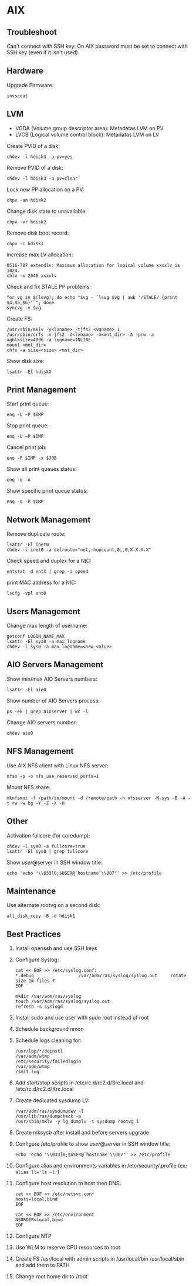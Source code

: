 AIX
===

Troubleshoot
------------

Can't connect with SSH key:
On AIX password must be set to connect with SSH key (even if it isn't used)

Hardware
--------

Upgrade Firmware:

    invscout

LVM
---

 - VGDA (Volume group descriptor area): Metadatas LVM on PV
 - LVCB (Logical volume control block): Metadatas LVM on LV

Create PVID of a disk:

    chdev -l hdisk3 -a pv=yes

Remove PVID of a disk:

    chdev -l hdisk3 -a pv=clear

Lock new PP allocation on a PV:

    chpv -an hdisk2

Change disk state to unavailable:

    chpv -vr hdisk2

Remove disk boot record:

    chpv -c hdisk1

increase max LV allocation:

    0516-787 extendlv: Maximum allocation for logical volume xxxxlv is 1024.
    chlv -x 2048 xxxxlv

Check and fix STALE PP problems:

    for vg in $(lsvg); do echo "$vg - `lsvg $vg | awk '/STALE/ {print $4,$5,$6}'`"; done
    syncvg -v $vg

Create FS:

    /usr/sbin/mklv -y<lvname> -tjfs2 <vgname> 1
    /usr/sbin/crfs -v jfs2 -d<lvname> -m<mnt_dir> -A -prw -a agblksize=4096 -a logname=INLINE
    mount <mnt_dir>
    chfs -a size=<size> <mnt_dir>

Show disk size:

    lsattr -El hdiskX

Print Management
----------------

Start print queue:

    enq -U –P $IMP

Stop print queue:

    enq -U –P $IMP

Cancel print job:

    enq -P $IMP -x $JOB

Show all print queues status:

    enq -q -A

Show specific print queue status:

    enq -q -P $IMP

Network Management
------------------

Remove duplicate route:

    lsattr -El inet0
    chdev -l inet0 -a delroute="net,-hopcount,0,,0,X.X.X.X"

Check speed and duplex for a NIC:

    entstat -d entX | grep -i speed

print MAC address for a NIC:

    lscfg -vpl ent0

Users Management
----------------

Change max length of username:

    getconf LOGIN_NAME_MAX
    lsattr -El sys0 -a max_logname
    chdev -l sys0 -a max_logname=<new_value>

AIO Servers Management
----------------------

Show min/max AIO Servers numbers:

    lsattr -El aio0

Show number of AIO Servers process:

    ps -ek | grep aioserver | wc -l

Change AIO servers number:

    chdev aio0


NFS Management
--------------

Use AIX NFS client with Linux NFS server:

    nfso -p -o nfs_use_reserved_ports=1

Mount NFS share:

    mknfsmnt -f /path/to/mount -d /remote/path -h nfsserver -M sys -B -A -t rw -w bg -Y -Z -X -H

Other
-----

Activation fullcore (for coredump):

    chdev -l sys0 -a fullcore=true
    lsattr -El sys0 | grep fullcore

Show $user@$server in SSH window title:

    echo 'echo "\\033]0;$USER@`hostname`\\007"' >> /etc/profile

Maintenance
-----------

Use alternate rootvg on a second disk:

    alt_disk_copy -B -d hdisk1



Best Practices
--------------

1. Install openssh and use SSH keys

1. Configure Syslog:

    ```
    cat << EOF >> /etc/syslog.conf:
    *.debug                 /var/adm/ras/syslog/syslog.out     rotate size 1m files 7
    EOF

    mkdir /var/adm/ras/syslog
    touch /var/adm/ras/syslog/syslog.out
    refresh -s syslogd
    ```

1. Install sudo and use user with sudo root instead of root

1. Schedule background nmon

1. Schedule logs cleaning for:

    ```
    /usr/lpp/*/deinstl
    /var/adm/wtmp
    /etc/security/failedlogin
    /var/adm/wtmp
    /smit.log
    ```

1. Add start/stop scripts in /etc/rc.d/rc2.d/Src.local and /etc/rc.d/rc2.d/Krc.local

1. Create dedicated sysdump LV:

    ```
    /var/adm/ras/sysdumpdev -l
    /usr/lib/ras/dumpcheck -p
    /usr/sbin/mklv -y lg_dumplv -t sysdump rootvg 1
    ```

1. Create mksysb after install and before servers upgrade

1. Configure /etc/profile to show $user@$server in SSH window title:

    ```
    echo 'echo "\\033]0;$USER@`hostname`\\007"' >> /etc/profile
    ```

1. Configure alias and environments variables in /etc/security/.profile (ex: `alias ll='ls -l'`)

1. Configure host resolution to host then DNS:

    ```
    cat << EOF >> /etc/netsvc.conf
    hosts=local,bind
    EOF

    cat << EOF >> /etc/environment
    NSORDER=local,bind
    EOF
    ```

1. Configure NTP

1. Use WLM to reserve CPU resources to root

1. Create FS /usr/local with admin scripts in /usr/local/bin /usr/local/sbin and add them to PATH

1. Change root home dir to /root
